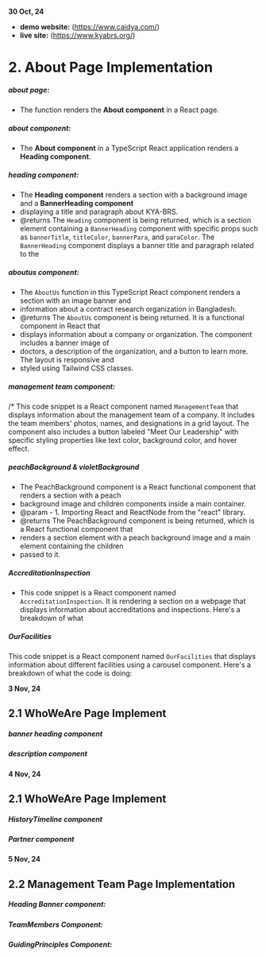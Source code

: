 **30 Oct, 24**

- **demo website:** (https://www.caidya.com/)
- **live site:** (https://www.kyabrs.org/)

# 2. About Page Implementation

##### about page:

- The function renders the **About component** in a React page.

##### about component:

- The **About component** in a TypeScript React application renders a **Heading component**.

##### heading component:

- The **Heading component** renders a section with a background image and a **BannerHeading component**
- displaying a title and paragraph about KYA-BRS.
- @returns The `Heading` component is being returned, which is a section element containing a `BannerHeading` component with specific props such as `bannerTitle`, `titleColor`, `bannerPara`, and `paraColor`. The `BannerHeading` component displays a banner title and paragraph related to the

##### aboutus component:

- The `AboutUs` function in this TypeScript React component renders a section with an image banner and
- information about a contract research organization in Bangladesh.
- @returns The `AboutUs` component is being returned. It is a functional component in React that
- displays information about a company or organization. The component includes a banner image of
- doctors, a description of the organization, and a button to learn more. The layout is responsive and
- styled using Tailwind CSS classes.

##### management team component:

/\* This code snippet is a React component named `ManagementTeam` that displays information about the
management team of a company. It includes the team members' photos, names, and designations in a
grid layout. The component also includes a button labeled "Meet Our Leadership" with specific
styling properties like text color, background color, and hover effect.

##### peachBackground & violetBackground

- The PeachBackground component is a React functional component that renders a section with a peach
- background image and children components inside a main container.
- @param - 1. Importing React and ReactNode from the "react" library.
- @returns The PeachBackground component is being returned, which is a React functional component that
- renders a section element with a peach background image and a main element containing the children
- passed to it.

##### AccreditationInspection

- This code snippet is a React component named `AccreditationInspection`. It is rendering a section on
  a webpage that displays information about accreditations and inspections. Here's a breakdown of what

##### OurFacilities

This code snippet is a React component named `OurFacilities` that displays information about
different facilities using a carousel component. Here's a breakdown of what the code is doing:

**3 Nov, 24**

## 2.1 WhoWeAre Page Implement

##### banner heading component

##### description component

**4 Nov, 24**

## 2.1 WhoWeAre Page Implement

##### HistoryTimeline component

##### Partner component

**5 Nov, 24**

## 2.2 Management Team Page Implementation

##### Heading Banner component:

##### TeamMembers Component:

##### GuidingPrinciples Component:
